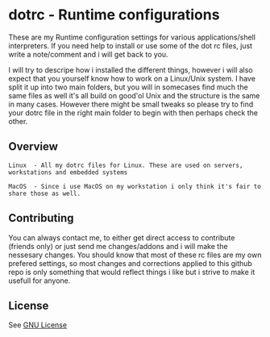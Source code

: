 dotrc - Runtime configurations
==============================

These are my Runtime configuration settings for various applications/shell interpreters.
If you need help to install or use some of the dot rc files, just write a note/comment and i will get back to you.

I will try to descripe how i installed the different things, however i will also expect that you yourself know how to work on a Linux/Unix system.
I have split it up into two main folders, but you will in somecases find much the same files as well it's all build on good'ol Unix and the structure is the same in many cases. However there might be small tweaks so please try to find your dotrc file in the right main folder to begin with then perhaps check the other.

Overview
--------

	Linux  - All my dotrc files for Linux. These are used on servers, workstations and embedded systems

	MacOS  - Since i use MacOS on my workstation i only think it's fair to share those as well.


Contributing
------------

You can always contact me, to either get direct access to contribute (friends only) or just send me changes/addons and i will make the nessesary changes.
You should know that most of these rc files are my own prefered settings, so most changes and corrections applied to this github repo is only something that would reflect things i like but i strive to make it usefull for anyone.

License
-------

See [GNU License](LICENSE)

